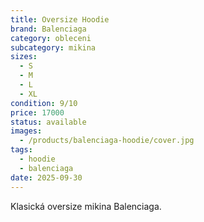 ```yaml
---
title: Oversize Hoodie
brand: Balenciaga
category: obleceni
subcategory: mikina
sizes:
  - S
  - M
  - L
  - XL
condition: 9/10
price: 17000
status: available
images:
  - /products/balenciaga-hoodie/cover.jpg
tags:
  - hoodie
  - balenciaga
date: 2025-09-30
---
```

Klasická oversize mikina Balenciaga.

